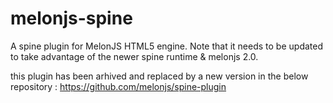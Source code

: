 melonjs-spine
=============

A spine plugin for MelonJS HTML5 engine. Note that it needs to be updated to take advantage of the newer spine runtime & melonjs 2.0.


this plugin has been arhived and replaced by a new version in the below repository :
https://github.com/melonjs/spine-plugin
